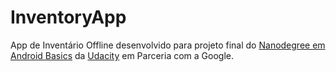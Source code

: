 # InventoryApp

App de Inventário Offline desenvolvido para projeto final do 
[Nanodegree em Android Basics](https://br.udacity.com/course/android-basics-nanodegree-by-google--nd803) da [Udacity](https://br.udacity.com) em Parceria com a Google.
